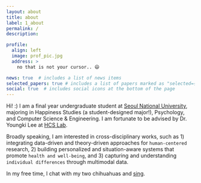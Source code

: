 ```yaml
---
layout: about
title: about
label: 1_about
permalink: /
description:

profile:
  align: left
  image: prof_pic.jpg
  address: >
    no that is not your cursor.. 😄

news: true  # includes a list of news items
selected_papers: true # includes a list of papers marked as "selected={true}"
social: true  # includes social icons at the bottom of the page
---
```


Hi! :) I am a final year undergraduate student at [Seoul National University](https://en.snu.ac.kr/), majoring in Happiness Studies (a student-designed major!), Psychology, and Computer Science & Engineering. I am fortunate to be advised by Dr. Youngki Lee at [HCS Lab](https://hcs.snu.ac.kr/).

Broadly speaking, I am interested in cross-disciplinary works, such as 1) integrating data-driven and theory-driven approaches for `human-centered` research, 2) building personalized and situation-aware systems that promote `health and well-being`, and 3) capturing and understanding `individual differences` through multimodal data.

In my free time, I chat with my two chihuahuas and <a href="https://www.youtube.com/c/%EA%B0%90%EA%B7%A4%EA%B0%9C%EA%B5%AC%EB%A6%ACtangerinefrogs" target="_blank">sing</a>.